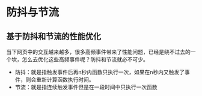 # 防抖与节流

## 基于防抖和节流的性能优化
当下网页中的交互越来越多，很多高频事件带来了性能问题，已经是绕不过去的一个坎，怎么去优化这些高频事件呢？防抖和节流就必不可少。

- 防抖：就是指触发事件后再n秒内函数只执行一次，如果在n秒内又触发了事件，则会重新计算函数执行时间。
- 节流：就是指连续触发事件但是在一段时间中只执行一次函数
